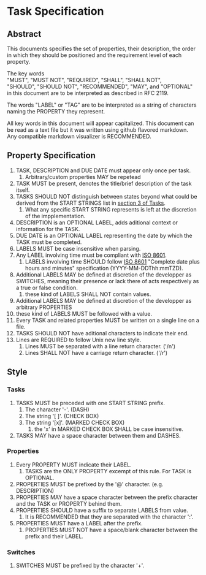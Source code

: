 # Task Specification

## Abstract

This documents specifies the set of properties, their description, the order in which they should be positioned and the requirement level of each property.  

The key words  
"MUST", "MUST NOT", "REQUIRED", "SHALL", "SHALL NOT",  
"SHOULD", "SHOULD NOT", "RECOMMENDED",  "MAY", and "OPTIONAL"  
in this document are to be interpreted as described in RFC 2119.

The words "LABEL" or "TAG" are to be interpreted as a string of characters naming the PROPERTY they represent.

All key words in this document will appear capitalized.
This document can be read as a text file but it was written using github flavored markdown.  
Any compatible markdown visualizer is RECOMMENDED.

## Property Specification

1. TASK, DESCRIPTION and DUE DATE must appear only once per task.
   1. Arbitrary/custom properties MAY be repetead
2. TASK MUST be present, denotes the title/brief description of the task itself.
3. TASKS SHOULD NOT distinguish between states beyond what could be derived from the START STRINGS list in [section 3 of Tasks](###Tasks).
   1. What any specific START STRING represents is left at the discretion of the impplementation.
4. DESCRIPTION is an OPTIONAL LABEL, adds aditional context or information for the TASK.
5. DUE DATE is an OPTIONAL LABEL representing the date by which the TASK must be completed.
6. LABELS MUST be case insensitive when parsing.
7. Any LABEL involving time must be compliant with [ISO 8601](https://www.w3.org/TR/NOTE-datetime).
   1. LABELS involving time SHOULD follow [ISO 8601](https://www.w3.org/TR/NOTE-datetime) "Complete date plus hours and minutes" specification (YYYY-MM-DDThh:mmTZD).
8. Additional LABELS MAY be defined at discretion of the developper as SWITCHES, meaning their presence or lack there of acts respectively as a true or false condition.
   1. these kind of LABELS SHALL NOT contain values.
9.  Additional LABELS MAY be defined at discretion of the developper as arbitrary PROPERTIES
   2. these kind of LABELS MUST be followed with a value.
10. Every TASK and related properties MUST be written on a single line on a file.
   3. TASKS SHOULD NOT have aditional characters to indicate their end.
   4. Lines are REQUIRED to follow Unix new line style.
      1. Lines MUST be separated with a line return character. ('/n')
      2. Lines SHALL NOT have a carriage return character. ('/r')

## Style

### Tasks

1. TASKS MUST be preceded with one START STRING prefix.
   1. The character '-'. (DASH)
   2. The string '[ ]'. (CHECK BOX)
   3. The string '[x]'. (MARKED CHECK BOX)
      1. the 'x' in MARKED CHECK BOX SHALL be case insensitive.
2. TASKS MAY have a space character between them and DASHES.

### Properties

1. Every PROPERTY MUST indicate their LABEL.
   1. TASKS are the ONLY PROPERTY excempt of this rule. For TASK is OPTIONAL.
2. PROPERTIES MUST be prefixed by the '@' character. (e.g. DESCRIPTION)
3. PROPERTIES MAY have a space character between the prefix character and the TASK or PROPERTY behind them.
4. PROPERTIES  SHOULD have a suffix to separate LABELS from value.
   1. It is RECOMMENDED that they are separated with the character ':'.
5. PROPERTIES MUST have a LABEL after the prefix.
   1. PROPERTIES MUST NOT have a space/blank character between the prefix and their LABEL.

### Switches

1. SWITCHES MUST be prefixed by the character '+'.
